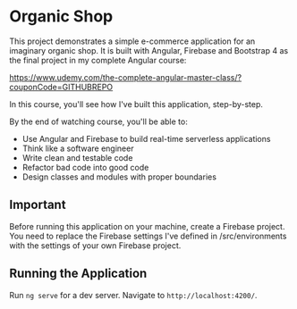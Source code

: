 # Organic Shop

This project demonstrates a simple e-commerce application for an imaginary organic shop. It is built with Angular, Firebase and Bootstrap 4 as the final project in my complete Angular course: 

https://www.udemy.com/the-complete-angular-master-class/?couponCode=GITHUBREPO

In this course, you'll see how I've built this application, step-by-step.

By the end of watching course, you'll be able to:

- Use Angular and Firebase to build real-time serverless applications
- Think like a software engineer 
- Write clean and testable code 
- Refactor bad code into good code 
- Design classes and modules with proper boundaries 


## Important 

Before running this application on your machine, create a Firebase project. You need to replace the Firebase settings I've defined in /src/environments with the settings of your own Firebase project.

## Running the Application

Run `ng serve` for a dev server. Navigate to `http://localhost:4200/`. 




